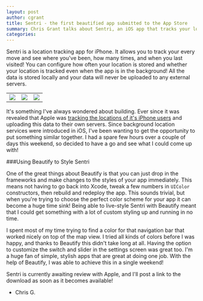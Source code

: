 ```yaml
---
layout: post
author: cgrant
title: Sentri - the first beautified app submitted to the App Store
summary: Chris Grant talks about Sentri, an iOS app that tracks your location, that he wrote for a but of fun over the weekend.  
categories:
---
```


Sentri is a location tracking app for iPhone. It allows you to track your every move and see where you've been, how many times, and when you last visited! You can configure how often your location is stored and whether your location is tracked even when the app is in the background! All the data is stored locally and your data will never be uploaded to any external servers.

<table>
<tr>
<td><img src="{{ site.baseurl }}/assets/sentri/Sentri1_small.png"/></td>
<td><img src="{{ site.baseurl }}/assets/sentri/Sentri2_small.png"/></td>
<td><img src="{{ site.baseurl }}/assets/sentri/Sentri3_small.png"/></td>
</tr>
</table>

It's something I've always wondered about building. Ever since it was revealed that Apple was [tracking the locations of it's iPhone users](http://www.wired.com/gadgetlab/2011/04/iphone-tracks/) and uploading this data to their own servers. Since background location services were introduced in iOS, I've been wanting to get the opportunity to put something similar together. I had a spare few hours over a couple of days this weekend, so decided to have a go and see what I could come up with!

###Using Beautify to Style Sentri

One of the great things about Beautify is that you can just drop in the frameworks and make changes to the styles of your app immediately. This means not having to go back into Xcode, tweak a few numbers in `UIColor` constructors, then rebuild and redeploy the app. This sounds trivial, but when you're trying to choose the perfect color scheme for your app it can become a huge time sink! Being able to live-style Sentri with Beautify meant that I could get something with a lot of custom styling up and running in no time.

I spent most of my time trying to find a color for that navigation bar that worked nicely on top of the map view. I tried all kinds of colors before I was happy, and thanks to Beautify this didn't take long at all. Having the option to customize the switch and slider in the settings screen was great too. I'm a huge fan of simple, stylish apps that are great at doing one job. With the help of Beautify, I was able to achieve this in a single weekend!

Sentri is currently awaiting review with Apple, and I'll post a link to the download as soon as it becomes available!

- Chris G.
